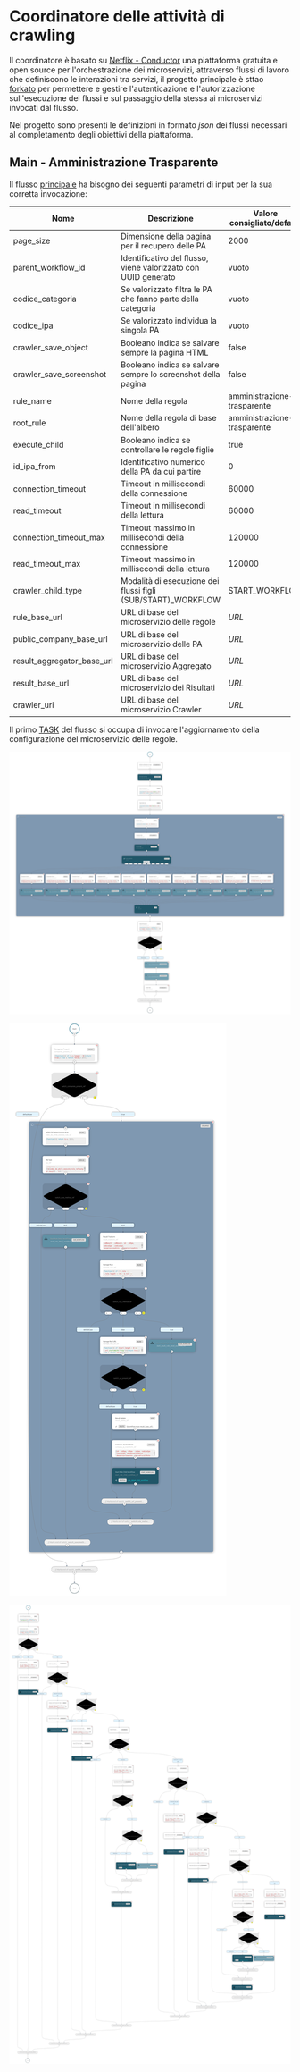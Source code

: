 # Coordinatore delle attività di crawling

Il coordinatore è basato su [Netflix - Conductor](https://conductor-oss.org) una piattaforma gratuita e open source per l'orchestrazione dei microservizi, attraverso flussi di lavoro che definiscono le interazioni tra servizi, il progetto principale è sttao [forkato](https://github.com/cnr-anac/conductor) per permettere e gestire l'autenticazione e l'autorizzazione sull'esecuzione dei flussi e sul passaggio della stessa ai microservizi invocati dal flusso. 

Nel progetto sono presenti le definizioni in formato *json* dei flussi necessari al completamento degli obiettivi della piattaforma.

## Main - Amministrazione Trasparente

Il flusso [principale](crawler_amministrazione_trasparente.json) ha bisogno dei seguenti parametri di input per la sua corretta invocazione:

| Nome                       | Descrizione                                                    | Valore consigliato/default  | Vuoto? |
|----------------------------|----------------------------------------------------------------|-----------------------------|--------|
| page_size                  | Dimensione della pagina per il recupero delle PA               | 2000                        | No     |
| parent_workflow_id         | Identificativo del flusso, viene valorizzato con UUID generato | vuoto                       | Si     |
| codice_categoria           | Se valorizzato filtra le PA che fanno parte della categoria    | vuoto                       | Si     |
| codice_ipa                 | Se valorizzato individua la singola PA                         | vuoto                       | Si     |
| crawler_save_object        | Booleano indica se salvare sempre la pagina HTML               | false                       | No     |
| crawler_save_screenshot    | Booleano indica se salvare sempre lo screenshot della pagina   | false                       | No     |
| rule_name                  | Nome della regola                        					  | amministrazione-trasparente | No     |
| root_rule                  | Nome della regola di base dell'albero    					  | amministrazione-trasparente | No     |
| execute_child              | Booleano indica se controllare le regole figlie                | true                        | No     |
| id_ipa_from                | Identificativo numerico della PA da cui partire                | 0                           | No     |  
| connection_timeout         | Timeout in millisecondi della connessione                      | 60000                       | No     | 
| read_timeout               | Timeout in millisecondi della lettura                          | 60000                       | No     | 
| connection_timeout_max     | Timeout massimo in millisecondi della connessione              | 120000                      | No     | 
| read_timeout_max           | Timeout massimo in millisecondi della lettura                  | 120000                      | No     | 
| crawler_child_type         | Modalità di esecuzione dei flussi figli (SUB/START)_WORKFLOW   | START_WORKFLOW              | No     |
| rule_base_url              | URL di base del microservizio delle regole                     | *URL*                       | No     |
| public_company_base_url    | URL di base del microservizio delle PA                         | *URL*                       | No     |
| result_aggregator_base_url | URL di base del microservizio Aggregato                        | *URL*                       | No     |
| result_base_url            | URL di base del microservizio dei Risultati                    | *URL*                       | No     |
| crawler_uri                | URL di base del microservizio Crawler                          | *URL*                       | No     |

Il primo [TASK](crawler_amministrazione_trasparente.json#L8-L22) del flusso si occupa di invocare l'aggiornamento della configurazione del microservizio delle regole.   



![Main - Amministrazione Trasparente](crawler_amministrazione_trasparente.png)





![Rule - Amministrazione Trasparente](rule_workflow.png)

![Rule Detail- Amministrazione Trasparente](rule_detail_workflow.png)
